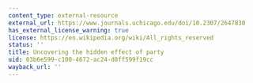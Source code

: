```yaml
---
content_type: external-resource
external_url: https://www.journals.uchicago.edu/doi/10.2307/2647830
has_external_license_warning: true
license: https://en.wikipedia.org/wiki/All_rights_reserved
status: ''
title: Uncovering the hidden effect of party
uid: 03b6e599-c100-4672-ac24-d8ff599f19cc
wayback_url: ''
---
```

